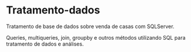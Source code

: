 # Tratamento-dados
Tratamento de base de dados sobre venda de casas com SQLServer.

Queries, multiqueries, join, groupby e outros métodos utilizando SQL para tratamento de dados e análises.
